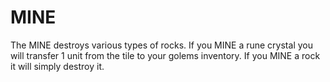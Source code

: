 # MINE

The MINE destroys various types of rocks. If you MINE a rune crystal you will transfer 1 unit from the tile to your golems inventory. If you MINE a rock it will simply destroy it.
